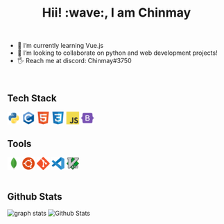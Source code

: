<div align="center"><h1>Hii! :wave:, I am Chinmay</h1></div>

<br>

-   🌱 I’m currently learning Vue.js
-   💞️ I’m looking to collaborate on python and web development projects!
-   🖐 Reach me at discord: Chinmay#3750

<br>

<div>

<h2>Tech Stack</h2>

<code><img height="30" src="https://raw.githubusercontent.com/devicons/devicon/master/icons/python/python-original.svg"></code>
<code><img height="30" src="https://raw.githubusercontent.com/devicons/devicon/master/icons/c/c-original.svg"></code>
<code><img height="30" src="https://raw.githubusercontent.com/devicons/devicon/master/icons/html5/html5-original.svg"></code>
<code><img height="30" src="https://raw.githubusercontent.com/devicons/devicon/master/icons/css3/css3-original.svg"></code>
<code><img height="30" src="https://raw.githubusercontent.com/devicons/devicon/master/icons/javascript/javascript-original.svg"></code>
<code><img height="30" src="https://raw.githubusercontent.com/devicons/devicon/master/icons/bootstrap/bootstrap-plain.svg"></code>

</div>

<div>
<h2>Tools</h2>
<code><img height="30" src="https://raw.githubusercontent.com/devicons/devicon/master/icons/mongodb/mongodb-original.svg"></code>
<code><img height="30" src="https://raw.githubusercontent.com/devicons/devicon/master/icons/ubuntu/ubuntu-plain.svg"></code>
<code><img height="30" src="https://raw.githubusercontent.com/devicons/devicon/master/icons/git/git-original.svg"></code>
<code><img height="30" src="https://raw.githubusercontent.com/devicons/devicon/master/icons/vscode/vscode-original.svg"></code>
<code><img height="30" src="https://raw.githubusercontent.com/devicons/devicon/master/icons/vim/vim-original.svg"></code>
</div>

<br>
<h2>Github Stats</h2>
<img src="https://github-readme-stats.vercel.app/api?username=singhalchinmay&show_icons=true&hide_border=true&theme=onedark" alt="graph stats">

<img src="https://github-readme-stats.vercel.app/api/top-langs/?username=SinghalChinmay&layout=compact&langs_count=8&theme=onedark" alt="Github Stats" width="500px">

<!---
SinghalChinmay/SinghalChinmay is a ✨ special ✨ repository because its `README.md` (this file) appears on your GitHub profile.
You can click the Preview link to take a look at your changes.
--->
